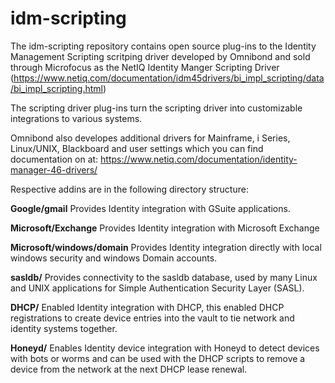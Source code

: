 # idm-scripting
The idm-scripting repository contains open source plug-ins to the Identity Management Scripting scritping driver developed by Omnibond and sold through Microfocus as the NetIQ Identity Manger Scripting Driver (https://www.netiq.com/documentation/idm45drivers/bi_impl_scripting/data/bi_impl_scripting.html)

The scripting driver plug-ins turn the scripting driver into customizable integrations to various systems.

Omnibond also developes additional drivers for Mainframe, i Series, Linux/UNIX, Blackboard and user settings which you can find documentation on at: https://www.netiq.com/documentation/identity-manager-46-drivers/


Respective addins are in the following directory structure:

**Google/gmail**
Provides Identity integration with GSuite applications.

**Microsoft/Exchange**
Provides Identity integration with Microsoft Exchange 

**Microsoft/windows/domain**
Provides Identity integration directly with local windows security and windows Domain accounts.

**sasldb/**
Provides connectivity to the sasldb database, used by many Linux and UNIX applications for Simple Authentication Security Layer (SASL).

**DHCP/**
Enabled Identity integration with DHCP, this enabled DHCP registrations to create device entries into the vault to tie network and identity systems together.

**Honeyd/**
Enables Identity device integration with Honeyd to detect devices with bots or worms and can be used with the DHCP scripts to remove a device from the network at the next DHCP lease renewal.

